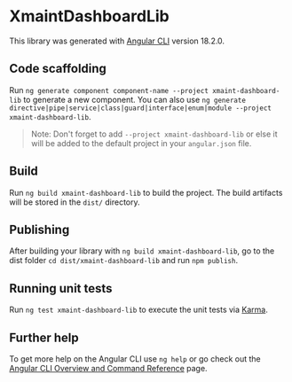 # XmaintDashboardLib

This library was generated with [Angular CLI](https://github.com/angular/angular-cli) version 18.2.0.

## Code scaffolding

Run `ng generate component component-name --project xmaint-dashboard-lib` to generate a new component. You can also use `ng generate directive|pipe|service|class|guard|interface|enum|module --project xmaint-dashboard-lib`.
> Note: Don't forget to add `--project xmaint-dashboard-lib` or else it will be added to the default project in your `angular.json` file. 

## Build

Run `ng build xmaint-dashboard-lib` to build the project. The build artifacts will be stored in the `dist/` directory.

## Publishing

After building your library with `ng build xmaint-dashboard-lib`, go to the dist folder `cd dist/xmaint-dashboard-lib` and run `npm publish`.

## Running unit tests

Run `ng test xmaint-dashboard-lib` to execute the unit tests via [Karma](https://karma-runner.github.io).

## Further help

To get more help on the Angular CLI use `ng help` or go check out the [Angular CLI Overview and Command Reference](https://angular.dev/tools/cli) page.
